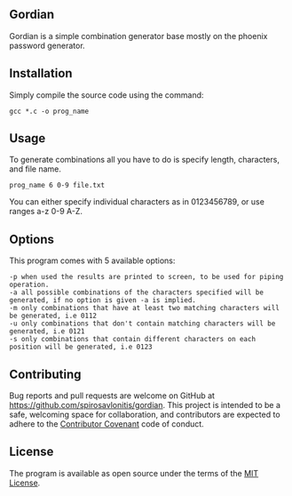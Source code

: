 ## Gordian

Gordian is a simple combination generator base mostly on the phoenix password generator.

## Installation

Simply compile the source code using the command:

```
gcc *.c -o prog_name

```

## Usage

To generate combinations all you have to do is specify length, characters, and file name.

```
prog_name 6 0-9 file.txt
```

You can either specify individual characters as in 0123456789, or use ranges a-z 0-9 A-Z.

## Options

This program comes with 5 available options:

	-p when used the results are printed to screen, to be used for piping operation.
	-a all possible combinations of the characters specified will be generated, if no option is given -a is implied.
	-m only combinations that have at least two matching characters will be generated, i.e 0112
	-u only combinations that don't contain matching characters will be generated, i.e 0121
	-s only combinations that contain different characters on each position will be generated, i.e 0123


## Contributing

Bug reports and pull requests are welcome on GitHub at https://github.com/spirosavlonitis/gordian. This project is intended to be a safe, welcoming space for collaboration, and contributors are expected to adhere to the [Contributor Covenant](http://contributor-covenant.org) code of conduct.


## License

The program is available as open source under the terms of the [MIT License](http://opensource.org/licenses/MIT).

